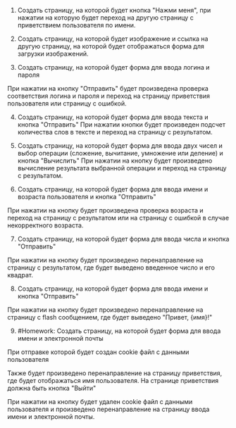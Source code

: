 1. Создать страницу, на которой будет кнопка "Нажми меня", при
нажатии на которую будет переход на другую страницу с
приветствием пользователя по имени.

2. Создать страницу, на которой будет изображение и ссылка
на другую страницу, на которой будет отображаться форма
для загрузки изображений.

3. Создать страницу, на которой будет форма для ввода логина
и пароля

При нажатии на кнопку "Отправить" будет произведена
проверка соответствия логина и пароля и переход на
страницу приветствия пользователя или страницу с
ошибкой.

4. Создать страницу, на которой будет форма для ввода текста и
кнопка "Отправить"
При нажатии кнопки будет произведен подсчет количества слов
в тексте и переход на страницу с результатом.

5. Создать страницу, на которой будет форма для ввода двух
чисел и выбор операции (сложение, вычитание, умножение
или деление) и кнопка "Вычислить"
При нажатии на кнопку будет произведено вычисление
результата выбранной операции и переход на страницу с
результатом.

6. Создать страницу, на которой будет форма для ввода имени
и возраста пользователя и кнопка "Отправить"

При нажатии на кнопку будет произведена проверка
возраста и переход на страницу с результатом или на
страницу с ошибкой в случае некорректного возраста.

7. Создать страницу, на которой будет форма для ввода числа
и кнопка "Отправить"

При нажатии на кнопку будет произведено
перенаправление на страницу с результатом, где будет
выведено введенное число и его квадрат.

8. Создать страницу, на которой будет форма для ввода имени
и кнопка "Отправить"

При нажатии на кнопку будет произведено
перенаправление на страницу с flash сообщением, где будет
выведено "Привет, {имя}!"

9. #Homework:
Создать страницу, на которой будет форма для ввода имени
и электронной почты

При отправке которой будет создан cookie файл с данными
пользователя

Также будет произведено перенаправление на страницу
приветствия, где будет отображаться имя пользователя.
На странице приветствия должна быть кнопка "Выйти"

При нажатии на кнопку будет удален cookie файл с данными
пользователя и произведено перенаправление на страницу
ввода имени и электронной почты.



